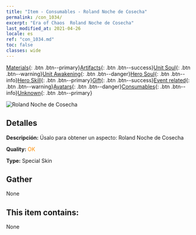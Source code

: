 ```yaml
---
title: "Item - Consumables - Roland Noche de Cosecha"
permalink: /con_1034/
excerpt: "Era of Chaos  Roland Noche de Cosecha"
last_modified_at: 2021-04-26
locale: es
ref: "con_1034.md"
toc: false
classes: wide
---
```

 [Materials](/ItemsES/){: .btn .btn--primary}[Artifacts](/ItemsES/Artifacts/){: .btn .btn--success}[Unit Soul](/ItemsES/UnitSoul/){: .btn .btn--warning}[Unit Awakening](/ItemsES/UnitAwakening/){: .btn .btn--danger}[Hero Soul](/ItemsES/HeroSoul/){: .btn .btn--info}[Hero Skill](/ItemsES/HeroSkill/){: .btn .btn--primary}[Gift](/ItemsES/Gift/){: .btn .btn--success}[Event related](/ItemsES/Events/){: .btn .btn--warning}[Avatars](/ItemsES/Avatars/){: .btn .btn--danger}[Consumables](/ItemsES/Consumables/){: .btn .btn--info}[Unknown](/ItemsES/Unknown/){: .btn .btn--primary}

 ![Roland Noche de Cosecha](/images/h/h_Roland5.jpg)

## Detalles
 **Descripción:** Úsalo para obtener un aspecto: Roland Noche de Cosecha

 **Quality:** <span style="color: #FF8C00">OK</span>

 **Type:** Special Skin

## Gather

  None

## This item contains:

  None

